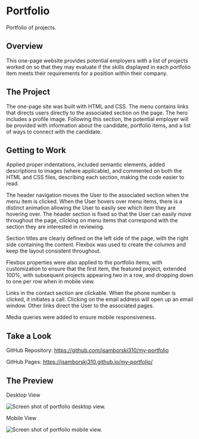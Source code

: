 # Portfolio
Portfolio of projects.

## Overview

This one-page website provides potential employers with a list of projects worked on so that they may evaluate if the skills displayed in each portfolio item meets their requirements for a position within their company.

## The Project

The one-page site was built with HTML and CSS. The menu contains links that directs users directly to the associated section on the page. The hero includes a profile image. Following this section, the potential employer will be provided with information about the candidate, portfolio items, and a list of ways to connect with the candidate. 

## Getting to Work

Applied proper indentations, included semantic elements, added descriptions to images (where applicable), and commented on both the HTML and CSS files, describing each section, making the code easier to read. 

The header navigation moves the User to the associated section when the menu item is clicked. When the User hovers over menu items, there is a distinct animation allowing the User to easily see which item they are hovering over. The header section is fixed so that the User can easily move throughout the page, clicking on menu items that correspond with the section they are interested in reviewing. 

Section titles are clearly defined on the left side of the page, with the right side containing the content. Flexbox was used to create the columns and keep the layout consistent throughout. 

Flexbox properties were also applied to the portfolio items, with customization to ensure that the first item, the featured project, extended 100%, with subsequent projects appearing two in a row, and dropping down to one per row when in mobile view. 

Links in the contact section are clickable. When the phone number is clicked, it initiates a call. Clicking on the email address will open up an email window. Other links direct the User to the associated pages. 

Media queries were added to ensure mobile responsiveness. 

## Take a Look

GitHub Repository: https://github.com/jsamborski310/my-portfolio

GitHub Pages: https://jsamborski310.github.io/my-portfolio/

## The Preview

Desktop View

![Screen shot of portfolio desktop view.](./Samborski-Portfolio-DesktopVersion.png)

Mobile View

![Screen shot of portfolio mobile view.](./Samborski-Portfolio-MobileVersion.png)